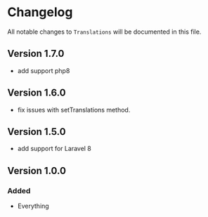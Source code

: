 # Changelog

All notable changes to `Translations` will be documented in this file.

## Version 1.7.0
- add support php8

## Version 1.6.0
- fix issues with setTranslations method.

## Version 1.5.0
- add support for Laravel 8

## Version 1.0.0

### Added
- Everything
